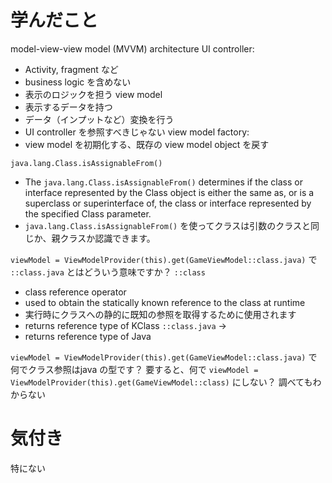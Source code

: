 # 学んだこと
model-view-view model (MVVM) architecture
UI controller: 
  * Activity, fragment など
  * business logic を含めない
  * 表示のロジックを担う
view model
  * 表示するデータを持つ
  * データ（インプットなど）変換を行う
  * UI controller を参照すべきじゃない
view model factory:
  * view model を初期化する、既存の view model object を戻す

`java.lang.Class.isAssignableFrom()`
  * The `java.lang.Class.isAssignableFrom()` determines if the class or interface represented by the Class object is either the same as, or is a superclass or superinterface of, the class or interface represented by the specified Class parameter.
  * `java.lang.Class.isAssignableFrom()` を使ってクラスは引数のクラスと同じか、親クラスか認識できます。

`viewModel = ViewModelProvider(this).get(GameViewModel::class.java)` で `::class.java` とはどういう意味ですか？
`::class` 
  * class reference operator 
  * used to obtain the statically known reference to the class at runtime
  * 実行時にクラスへの静的に既知の参照を取得するために使用されます
  * returns reference type of KClass
`::class.java` -> 
  * returns reference type of Java

`viewModel = ViewModelProvider(this).get(GameViewModel::class.java)` で何でクラス参照はjava の型です？
要すると、何で `viewModel = ViewModelProvider(this).get(GameViewModel::class)` にしない？
調べてもわからない

# 気付き
特にない
